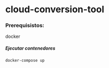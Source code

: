 # cloud-conversion-tool

### Prerequisistos:

docker

##### Ejecutar contenedores 


`docker-compose up`